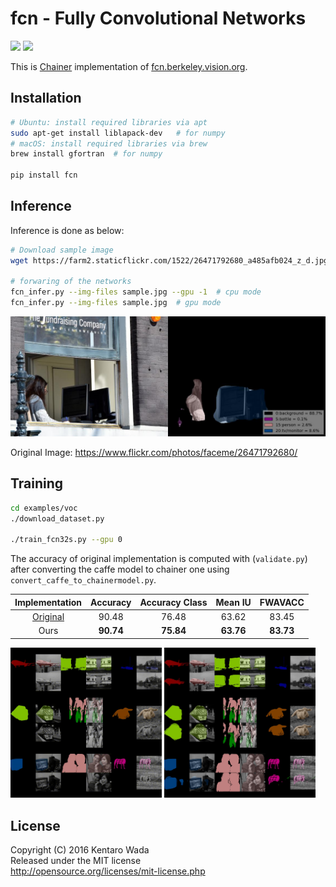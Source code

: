 fcn - Fully Convolutional Networks
==================================

[![](https://badge.fury.io/gh/wkentaro%2Ffcn.svg)](https://badge.fury.io/gh/wkentaro%2Ffcn)
[![](https://api.travis-ci.org/wkentaro/fcn.svg?branch=master)](https://travis-ci.org/wkentaro/fcn)

This is [Chainer](https://github.com/pfnet/chainer.git) implementation of
[fcn.berkeley.vision.org](https://github.com/shelhamer/fcn.berkeleyvision.org.git).


Installation
------------

```bash
# Ubuntu: install required libraries via apt
sudo apt-get install liblapack-dev   # for numpy
# macOS: install required libraries via brew
brew install gfortran  # for numpy

pip install fcn
```


Inference
---------

Inference is done as below:

```bash
# Download sample image
wget https://farm2.staticflickr.com/1522/26471792680_a485afb024_z_d.jpg -O sample.jpg

# forwaring of the networks
fcn_infer.py --img-files sample.jpg --gpu -1  # cpu mode
fcn_infer.py --img-files sample.jpg  # gpu mode
```

![image](static/fcn8s_26471792680.jpg)

Original Image: <https://www.flickr.com/photos/faceme/26471792680/>


Training
--------

```bash
cd examples/voc
./download_dataset.py

./train_fcn32s.py --gpu 0
```

The accuracy of original implementation is computed with (`validate.py`) after converting the caffe model to chainer one
using `convert_caffe_to_chainermodel.py`.

| Implementation | Accuracy | Accuracy Class | Mean IU | FWAVACC |
|:--------------:|:--------:|:--------------:|:-------:|:-------:|
| [Original](https://github.com/shelhamer/fcn.berkeleyvision.org/tree/master/voc-fcn32s) | 90.48 | 76.48 | 63.62 | 83.45 |
| Ours | **90.74** | **75.84** | **63.76** | **83.73** |

<img src="examples/voc/static/fcn32s_iters.gif" width="48%" /> <img src="examples/voc/static/fcn32s_iter00084000.jpg" width="48%" />


License
-------

Copyright (C) 2016 Kentaro Wada\
Released under the MIT license\
<http://opensource.org/licenses/mit-license.php>
